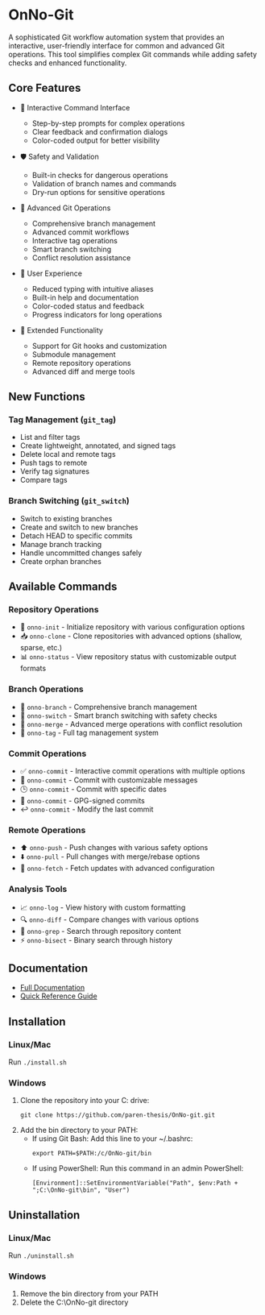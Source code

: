 # OnNo-Git

A sophisticated Git workflow automation system that provides an interactive, user-friendly interface for common and advanced Git operations. This tool simplifies complex Git commands while adding safety checks and enhanced functionality.

## Core Features

-   🎯 Interactive Command Interface

    -   Step-by-step prompts for complex operations
    -   Clear feedback and confirmation dialogs
    -   Color-coded output for better visibility

-   🛡️ Safety and Validation

    -   Built-in checks for dangerous operations
    -   Validation of branch names and commands
    -   Dry-run options for sensitive operations

-   🔄 Advanced Git Operations

    -   Comprehensive branch management
    -   Advanced commit workflows
    -   Interactive tag operations
    -   Smart branch switching
    -   Conflict resolution assistance

-   🎨 User Experience

    -   Reduced typing with intuitive aliases
    -   Built-in help and documentation
    -   Color-coded status and feedback
    -   Progress indicators for long operations

-   🔧 Extended Functionality
    -   Support for Git hooks and customization
    -   Submodule management
    -   Remote repository operations
    -   Advanced diff and merge tools

## New Functions

### Tag Management (`git_tag`)

-   List and filter tags
-   Create lightweight, annotated, and signed tags
-   Delete local and remote tags
-   Push tags to remote
-   Verify tag signatures
-   Compare tags

### Branch Switching (`git_switch`)

-   Switch to existing branches
-   Create and switch to new branches
-   Detach HEAD to specific commits
-   Manage branch tracking
-   Handle uncommitted changes safely
-   Create orphan branches

## Available Commands

### Repository Operations

-   🏁 `onno-init` - Initialize repository with various configuration options
-   📥 `onno-clone` - Clone repositories with advanced options (shallow, sparse, etc.)
-   📊 `onno-status` - View repository status with customizable output formats

### Branch Operations

-   🌿 `onno-branch` - Comprehensive branch management
-   🔄 `onno-switch` - Smart branch switching with safety checks
-   🔀 `onno-merge` - Advanced merge operations with conflict resolution
-   📌 `onno-tag` - Full tag management system

### Commit Operations

-   ✅ `onno-commit` - Interactive commit operations with multiple options
-   📝 `onno-commit` - Commit with customizable messages
-   🕒 `onno-commit` - Commit with specific dates
-   🔏 `onno-commit` - GPG-signed commits
-   ↩️ `onno-commit` - Modify the last commit

### Remote Operations

-   ⬆️ `onno-push` - Push changes with various safety options
-   ⬇️ `onno-pull` - Pull changes with merge/rebase options
-   🔄 `onno-fetch` - Fetch updates with advanced configuration

### Analysis Tools

-   📈 `onno-log` - View history with custom formatting
-   🔍 `onno-diff` - Compare changes with various options
-   🔎 `onno-grep` - Search through repository content
-   ⚡ `onno-bisect` - Binary search through history

## Documentation

-   [Full Documentation](docs/GIT_AUTOMATION.md)
-   [Quick Reference Guide](docs/QUICK_REFERENCE.md)

## Installation

### Linux/Mac

Run `./install.sh`

### Windows

1. Clone the repository into your C: drive:
    ```
    git clone https://github.com/paren-thesis/OnNo-git.git
    ```
2. Add the bin directory to your PATH:
    - If using Git Bash: Add this line to your ~/.bashrc:
        ```
        export PATH=$PATH:/c/OnNo-git/bin
        ```
    - If using PowerShell: Run this command in an admin PowerShell:
        ```
        [Environment]::SetEnvironmentVariable("Path", $env:Path + ";C:\OnNo-git\bin", "User")
        ```

## Uninstallation

### Linux/Mac

Run `./uninstall.sh`

### Windows

1. Remove the bin directory from your PATH
2. Delete the C:\OnNo-git directory
